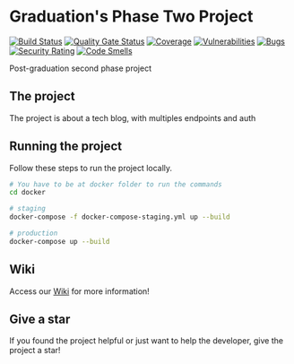 # Graduation's Phase Two Project
[![Build Status](https://dev.azure.com/fiap-net-group/FIAP/_apis/build/status%2Fgraduation-phase-two-CI?branchName=main)](https://dev.azure.com/fiap-net-group/FIAP/_build/latest?definitionId=3&branchName=main)
[![Quality Gate Status](https://sonarcloud.io/api/project_badges/measure?project=fiap-net-group_graduation-phase-two&metric=alert_status)](https://sonarcloud.io/summary/new_code?id=fiap-net-group_graduation-phase-two)
[![Coverage](https://sonarcloud.io/api/project_badges/measure?project=fiap-net-group_graduation-phase-two&metric=coverage)](https://sonarcloud.io/summary/new_code?id=fiap-net-group_graduation-phase-two)
[![Vulnerabilities](https://sonarcloud.io/api/project_badges/measure?project=fiap-net-group_graduation-phase-two&metric=vulnerabilities)](https://sonarcloud.io/summary/new_code?id=fiap-net-group_graduation-phase-two)
[![Bugs](https://sonarcloud.io/api/project_badges/measure?project=fiap-net-group_graduation-phase-two&metric=bugs)](https://sonarcloud.io/summary/new_code?id=fiap-net-group_graduation-phase-two)
[![Security Rating](https://sonarcloud.io/api/project_badges/measure?project=fiap-net-group_graduation-phase-two&metric=security_rating)](https://sonarcloud.io/summary/new_code?id=fiap-net-group_graduation-phase-two)
[![Code Smells](https://sonarcloud.io/api/project_badges/measure?project=fiap-net-group_graduation-phase-two&metric=code_smells)](https://sonarcloud.io/summary/new_code?id=fiap-net-group_graduation-phase-two)


Post-graduation second phase project

## The project
The project is about a tech blog, with multiples endpoints and auth

## Running the project
Follow these steps to run the project locally.
```bash
# You have to be at docker folder to run the commands
cd docker

# staging
docker-compose -f docker-compose-staging.yml up --build 

# production
docker-compose up --build 
```

## Wiki
Access our [Wiki](https://dev.azure.com/fiap-net-group/FIAP/_wiki/wikis/FIAP.wiki/1/Graduation-Phase-Two) for more information!

## Give a star
If you found the project helpful or just want to help the developer, give the project a star!
